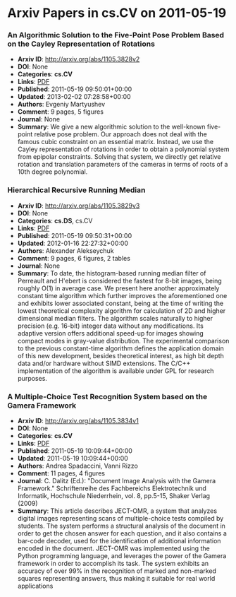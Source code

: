 # Arxiv Papers in cs.CV on 2011-05-19
### An Algorithmic Solution to the Five-Point Pose Problem Based on the Cayley Representation of Rotations
- **Arxiv ID**: http://arxiv.org/abs/1105.3828v2
- **DOI**: None
- **Categories**: **cs.CV**
- **Links**: [PDF](http://arxiv.org/pdf/1105.3828v2)
- **Published**: 2011-05-19 09:50:01+00:00
- **Updated**: 2013-02-02 07:28:58+00:00
- **Authors**: Evgeniy Martyushev
- **Comment**: 9 pages, 5 figures
- **Journal**: None
- **Summary**: We give a new algorithmic solution to the well-known five-point relative pose problem. Our approach does not deal with the famous cubic constraint on an essential matrix. Instead, we use the Cayley representation of rotations in order to obtain a polynomial system from epipolar constraints. Solving that system, we directly get relative rotation and translation parameters of the cameras in terms of roots of a 10th degree polynomial.



### Hierarchical Recursive Running Median
- **Arxiv ID**: http://arxiv.org/abs/1105.3829v3
- **DOI**: None
- **Categories**: **cs.DS**, cs.CV
- **Links**: [PDF](http://arxiv.org/pdf/1105.3829v3)
- **Published**: 2011-05-19 09:50:31+00:00
- **Updated**: 2012-01-16 22:27:32+00:00
- **Authors**: Alexander Alekseychuk
- **Comment**: 9 pages, 6 figures, 2 tables
- **Journal**: None
- **Summary**: To date, the histogram-based running median filter of Perreault and H\'ebert is considered the fastest for 8-bit images, being roughly O(1) in average case. We present here another approximately constant time algorithm which further improves the aforementioned one and exhibits lower associated constant, being at the time of writing the lowest theoretical complexity algorithm for calculation of 2D and higher dimensional median filters. The algorithm scales naturally to higher precision (e.g. 16-bit) integer data without any modifications. Its adaptive version offers additional speed-up for images showing compact modes in gray-value distribution. The experimental comparison to the previous constant-time algorithm defines the application domain of this new development, besides theoretical interest, as high bit depth data and/or hardware without SIMD extensions. The C/C++ implementation of the algorithm is available under GPL for research purposes.



### A Multiple-Choice Test Recognition System based on the Gamera Framework
- **Arxiv ID**: http://arxiv.org/abs/1105.3834v1
- **DOI**: None
- **Categories**: **cs.CV**
- **Links**: [PDF](http://arxiv.org/pdf/1105.3834v1)
- **Published**: 2011-05-19 10:09:44+00:00
- **Updated**: 2011-05-19 10:09:44+00:00
- **Authors**: Andrea Spadaccini, Vanni Rizzo
- **Comment**: 11 pages, 4 figures
- **Journal**: C. Dalitz (Ed.): "Document Image Analysis with the Gamera
  Framework." Schriftenreihe des Fachbereichs Elektrotechnik und Informatik,
  Hochschule Niederrhein, vol. 8, pp.5-15, Shaker Verlag (2009)
- **Summary**: This article describes JECT-OMR, a system that analyzes digital images representing scans of multiple-choice tests compiled by students. The system performs a structural analysis of the document in order to get the chosen answer for each question, and it also contains a bar-code decoder, used for the identification of additional information encoded in the document. JECT-OMR was implemented using the Python programming language, and leverages the power of the Gamera framework in order to accomplish its task. The system exhibits an accuracy of over 99% in the recognition of marked and non-marked squares representing answers, thus making it suitable for real world applications




